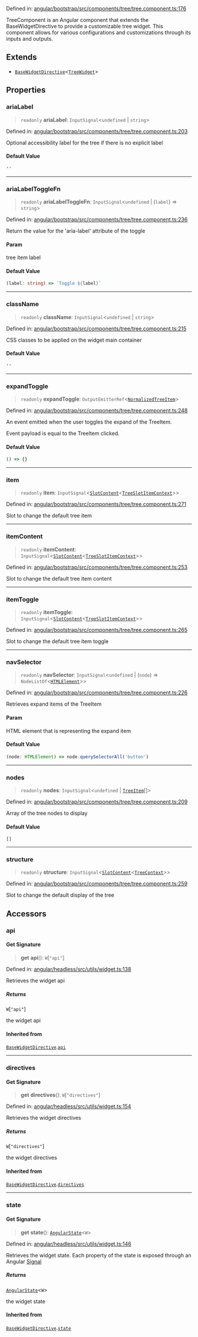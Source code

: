 Defined in: [angular/bootstrap/src/components/tree/tree.component.ts:176](https://github.com/AmadeusITGroup/AgnosUI/blob/734d16afad6d08149de4e342fc906c8de4ed5ae1/angular/bootstrap/src/components/tree/tree.component.ts#L176)

TreeComponent is an Angular component that extends the BaseWidgetDirective
to provide a customizable tree widget. This component allows for various
configurations and customizations through its inputs and outputs.

## Extends

- [`BaseWidgetDirective`](BaseWidgetDirective.md)\<[`TreeWidget`](../type-aliases/TreeWidget.md)\>

## Properties

### ariaLabel

> `readonly` **ariaLabel**: `InputSignal`\<`undefined` \| `string`\>

Defined in: [angular/bootstrap/src/components/tree/tree.component.ts:203](https://github.com/AmadeusITGroup/AgnosUI/blob/734d16afad6d08149de4e342fc906c8de4ed5ae1/angular/bootstrap/src/components/tree/tree.component.ts#L203)

Optional accessibility label for the tree if there is no explicit label

#### Default Value

`''`

***

### ariaLabelToggleFn

> `readonly` **ariaLabelToggleFn**: `InputSignal`\<`undefined` \| (`label`) => `string`\>

Defined in: [angular/bootstrap/src/components/tree/tree.component.ts:236](https://github.com/AmadeusITGroup/AgnosUI/blob/734d16afad6d08149de4e342fc906c8de4ed5ae1/angular/bootstrap/src/components/tree/tree.component.ts#L236)

Return the value for the 'aria-label' attribute of the toggle

#### Param

tree item label

#### Default Value

```ts
(label: string) => `Toggle ${label}`
```

***

### className

> `readonly` **className**: `InputSignal`\<`undefined` \| `string`\>

Defined in: [angular/bootstrap/src/components/tree/tree.component.ts:215](https://github.com/AmadeusITGroup/AgnosUI/blob/734d16afad6d08149de4e342fc906c8de4ed5ae1/angular/bootstrap/src/components/tree/tree.component.ts#L215)

CSS classes to be applied on the widget main container

#### Default Value

`''`

***

### expandToggle

> `readonly` **expandToggle**: `OutputEmitterRef`\<[`NormalizedTreeItem`](../interfaces/NormalizedTreeItem.md)\>

Defined in: [angular/bootstrap/src/components/tree/tree.component.ts:248](https://github.com/AmadeusITGroup/AgnosUI/blob/734d16afad6d08149de4e342fc906c8de4ed5ae1/angular/bootstrap/src/components/tree/tree.component.ts#L248)

An event emitted when the user toggles the expand of the TreeItem.

Event payload is equal to the TreeItem clicked.

#### Default Value

```ts
() => {}
```

***

### item

> `readonly` **item**: `InputSignal`\<[`SlotContent`](../type-aliases/SlotContent.md)\<[`TreeSlotItemContext`](../type-aliases/TreeSlotItemContext.md)\>\>

Defined in: [angular/bootstrap/src/components/tree/tree.component.ts:271](https://github.com/AmadeusITGroup/AgnosUI/blob/734d16afad6d08149de4e342fc906c8de4ed5ae1/angular/bootstrap/src/components/tree/tree.component.ts#L271)

Slot to change the default tree item

***

### itemContent

> `readonly` **itemContent**: `InputSignal`\<[`SlotContent`](../type-aliases/SlotContent.md)\<[`TreeSlotItemContext`](../type-aliases/TreeSlotItemContext.md)\>\>

Defined in: [angular/bootstrap/src/components/tree/tree.component.ts:253](https://github.com/AmadeusITGroup/AgnosUI/blob/734d16afad6d08149de4e342fc906c8de4ed5ae1/angular/bootstrap/src/components/tree/tree.component.ts#L253)

Slot to change the default tree item content

***

### itemToggle

> `readonly` **itemToggle**: `InputSignal`\<[`SlotContent`](../type-aliases/SlotContent.md)\<[`TreeSlotItemContext`](../type-aliases/TreeSlotItemContext.md)\>\>

Defined in: [angular/bootstrap/src/components/tree/tree.component.ts:265](https://github.com/AmadeusITGroup/AgnosUI/blob/734d16afad6d08149de4e342fc906c8de4ed5ae1/angular/bootstrap/src/components/tree/tree.component.ts#L265)

Slot to change the default tree item toggle

***

### navSelector

> `readonly` **navSelector**: `InputSignal`\<`undefined` \| (`node`) => `NodeListOf`\<[`HTMLElement`](https://developer.mozilla.org/docs/Web/API/HTMLElement)\>\>

Defined in: [angular/bootstrap/src/components/tree/tree.component.ts:226](https://github.com/AmadeusITGroup/AgnosUI/blob/734d16afad6d08149de4e342fc906c8de4ed5ae1/angular/bootstrap/src/components/tree/tree.component.ts#L226)

Retrieves expand items of the TreeItem

#### Param

HTML element that is representing the expand item

#### Default Value

```ts
(node: HTMLElement) => node.querySelectorAll('button')
```

***

### nodes

> `readonly` **nodes**: `InputSignal`\<`undefined` \| [`TreeItem`](../interfaces/TreeItem.md)[]\>

Defined in: [angular/bootstrap/src/components/tree/tree.component.ts:209](https://github.com/AmadeusITGroup/AgnosUI/blob/734d16afad6d08149de4e342fc906c8de4ed5ae1/angular/bootstrap/src/components/tree/tree.component.ts#L209)

Array of the tree nodes to display

#### Default Value

`[]`

***

### structure

> `readonly` **structure**: `InputSignal`\<[`SlotContent`](../type-aliases/SlotContent.md)\<[`TreeContext`](../type-aliases/TreeContext.md)\>\>

Defined in: [angular/bootstrap/src/components/tree/tree.component.ts:259](https://github.com/AmadeusITGroup/AgnosUI/blob/734d16afad6d08149de4e342fc906c8de4ed5ae1/angular/bootstrap/src/components/tree/tree.component.ts#L259)

Slot to change the default display of the tree

## Accessors

### api

#### Get Signature

> **get** **api**(): `W`\[`"api"`\]

Defined in: [angular/headless/src/utils/widget.ts:138](https://github.com/AmadeusITGroup/AgnosUI/blob/734d16afad6d08149de4e342fc906c8de4ed5ae1/angular/headless/src/utils/widget.ts#L138)

Retrieves the widget api

##### Returns

`W`\[`"api"`\]

the widget api

#### Inherited from

[`BaseWidgetDirective`](BaseWidgetDirective.md).[`api`](BaseWidgetDirective.md#api)

***

### directives

#### Get Signature

> **get** **directives**(): `W`\[`"directives"`\]

Defined in: [angular/headless/src/utils/widget.ts:154](https://github.com/AmadeusITGroup/AgnosUI/blob/734d16afad6d08149de4e342fc906c8de4ed5ae1/angular/headless/src/utils/widget.ts#L154)

Retrieves the widget directives

##### Returns

`W`\[`"directives"`\]

the widget directives

#### Inherited from

[`BaseWidgetDirective`](BaseWidgetDirective.md).[`directives`](BaseWidgetDirective.md#directives)

***

### state

#### Get Signature

> **get** **state**(): [`AngularState`](../type-aliases/AngularState.md)\<`W`\>

Defined in: [angular/headless/src/utils/widget.ts:146](https://github.com/AmadeusITGroup/AgnosUI/blob/734d16afad6d08149de4e342fc906c8de4ed5ae1/angular/headless/src/utils/widget.ts#L146)

Retrieves the widget state. Each property of the state is exposed through an Angular [Signal](https://angular.dev/api/core/Signal)

##### Returns

[`AngularState`](../type-aliases/AngularState.md)\<`W`\>

the widget state

#### Inherited from

[`BaseWidgetDirective`](BaseWidgetDirective.md).[`state`](BaseWidgetDirective.md#state)

